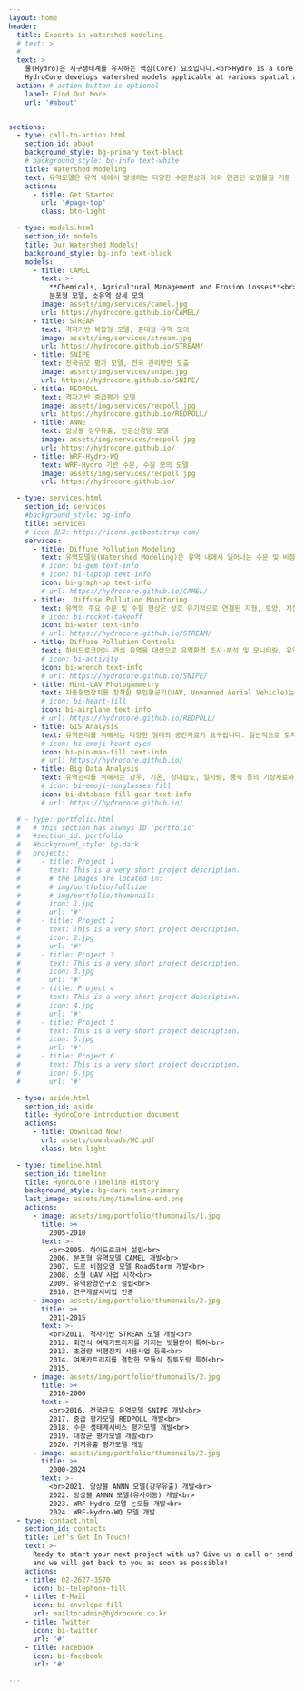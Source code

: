 ```yaml
---
layout: home
header:
  title: Experts in watershed modeling
  # text: >
  #   
  text: >
    물(Hydro)은 지구생태계를 유지하는 핵심(Core) 요소입니다.<br>Hydro is a Core element in sustaining the Earth’s ecosystem.<br><br>
    HydroCore develops watershed models applicable at various spatial and temporal scales and applies them to research projects.
  action: # action button is optional
    label: Find Out More
    url: '#about'


sections:
  - type: call-to-action.html
    section_id: about
    background_style: bg-primary text-black
    # background_style: bg-info text-white
    title: Watershed Modeling
    text: 유역모델은 유역 내에서 발생하는 다양한 수문현상과 이와 연관된 오염물질 거동 양상을 수학적으로 표현한 컴퓨터 모의 도구입니다. 우리는 유역모델을 이용하여 유역에서 일어나는 수문현상과 오염부하의 시공간적 분포 특성을 이해하고 이를 통해 환경 변화에 따른 미래의 수문, 수질 변동성을 예측하고 관리 방안별 효과를 과학적으로 분석할 수 있습니다.
    actions:
      - title: Get Started
        url: '#page-top'
        class: btn-light

  - type: models.html
    section_id: models
    title: Our Watershed Models!
    background_style: bg-info text-black
    models:
      - title: CAMEL
        text: >-
          **Chemicals, Agricultural Management and Erosion Losses**<br>
          분포형 모델, 소유역 상세 모의
        image: assets/img/services/camel.jpg
        url: https://hydrocore.github.io/CAMEL/
      - title: STREAM
        text: 격자기반 복합형 모델, 중대형 유역 모의
        image: assets/img/services/stream.jpg
        url: https://hydrocore.github.io/STREAM/
      - title: SNIPE
        text: 전국규모 평가 모델, 전국 관리방안 도출
        image: assets/img/services/snipe.jpg
        url: https://hydrocore.github.io/SNIPE/
      - title: REDPOLL
        text: 격자기반 중급평가 모델
        image: assets/img/services/redpoll.jpg
        url: https://hydrocore.github.io/REDPOLL/
      - title: ANNE
        text: 앙상블 강우유출, 인공신경망 모델
        image: assets/img/services/redpoll.jpg
        url: https://hydrocore.github.io/
      - title: WRF-Hydro-WQ
        text: WRF-Hydro 기반 수문, 수질 모의 모델
        image: assets/img/services/redpoll.jpg
        url: https://hydrocore.github.io/

  - type: services.html
    section_id: services
    #background_style: bg-info
    title: Services
    # icon 참고: https://icons.getbootstrap.com/
    services:
      - title: Diffuse Pollution Modeling
        text: 유역모델링(Watershed Modeling)은 유역 내에서 일어나는 수문 및 비점오염 현상을 과정별로 이해하고, 그 시공간적 분포를 파악하며, 기후나 토지이용 등 환경변화의 결과를 예측하기 위한 매우 유력한 수단입니다. 하이드로코어는 국내외에서 널리 이용되고 있는 SWAT, HSPF, SWMM 등의 유역모델은 물론, 우리나라의 환경특성에 적합한 CAMEL, STREAM 등 분포형 유역모델을 독자적으로 개발하고 적용하는 국내 최고의 유역모델링 기술을 보유하고 있습니다.
        # icon: bi-gem text-info
        # icon: bi-laptop text-info
        icon: bi-graph-up text-info
        # url: https://hydrocore.github.io/CAMEL/
      - title:  Diffuse Pollution Monitoring
        text: 유역의 주요 수문 및 수질 현상은 상호 유기적으로 연결된 지형, 토양, 지질, 식생, 토지이용 등 환경요소와 기상 현상에 의해 결정됩니다. 따라서, 유역에서의 비점오염 현상을 이해하고 문제점을 파악하기 위해서는 유역환경에 대한 조사분석이 반드시 필요합니다. 하이드로코어는 각종 환경요소에 대한 다양한 현장조사 경험을 바탕으로 최고 수준의 맞춤형 모니터링 서비스를 제공합니다.
        # icon: bi-rocket-takeoff
        icon: bi-water text-info
        # url: https://hydrocore.github.io/STREAM/
      - title: Diffuse Pollution Controls 
        text: 하이드로코어는 관심 유역을 대상으로 유역환경 조사·분석 및 모니터링, 유역/하천 모델링 기법을 바탕으로 하여 구조적·비구조적 비점오염 저감방안의 설치 및 운영에 대한 타당성을 조사·분석하고, 기본계획을 수립하는 서비스를 제공합니다
        # icon: bi-activity
        icon: bi-wrench text-info
        # url: https://hydrocore.github.io/SNIPE/
      - title: Mini-UAV Photogammetry
        text: 자동항법장치를 장착한 무인항공기(UAV, Unmanned Aerial Vehicle)는 근래에 들어 급속하게 발전하고 있는 기술분야로서, 이를 이용한 항공사진촬영과 영상분석을 통해 고해상도 토지피복도와 수치고도자료(DEM)를 용이하게 획득할 수 있습니다. 하이드로코어는 자동항법장치를 장착한 소형 무인항공기를 이용하여 유역과 하천에 대한 공간정보를 신속하게 획득하고 분석하며, 영상 데이타베이스를 구축하는 최첨단 서비스를 제공합니다.
        # icon: bi-heart-fill
        icon: bi-airplane text-info
        # url: https://hydrocore.github.io/REDPOLL/
      - title: GIS Analysis
        text: 유역관리를 위해서는 다양한 형태의 공간자료가 요구됩니다. 일반적으로 토지이용, 토양, 지형(고도, 경사 등), 하천, 식생, 지질 등의 자료가 필요합니다. 하이드로코어는 지리정보시스템(GIS)를 이용하여 이러한 공간자료의 생성, 분석 등의 서비스를 제공합니다. 
        # icon: bi-emoji-heart-eyes
        icon: bi-pin-map-fill text-info
        # url: https://hydrocore.github.io/
      - title: Big Data Analysis
        text: 유역관리를 위해서는 강우, 기온, 상대습도, 일사량, 풍속 등의 기상자료와 하천 수질 및 유량 관측자료가 필요합니다. 이러한 자료는 일반적으로 다년에 걸쳐 수집되어 데이터 양이 매우 많아 분석을 통한 현상 이해와 경향을 알아내기에 어려움이 있습니다. 하이드로코어는 빅데이터 분석과 딥러닝 기술을 이용하여 대용량 환경자료 해석과 분석 서비스를 제공합니다.
        # icon: bi-emoji-sunglasses-fill
        icon: bi-database-fill-gear text-info
        # url: https://hydrocore.github.io/

  # - type: portfolio.html
  #   # this section has always ID 'portfolio'
  #   #section_id: portfolio
  #   #background_style: bg-dark
  #   projects:
  #     - title: Project 1
  #       text: This is a very short project description.
  #       # the images are located in:
  #       # img/portfolio/fullsize
  #       # img/portfolio/thumbnails
  #       icon: 1.jpg
  #       url: '#'
  #     - title: Project 2
  #       text: This is a very short project description.
  #       icon: 2.jpg
  #       url: '#'
  #     - title: Project 3
  #       text: This is a very short project description.
  #       icon: 3.jpg
  #       url: '#'
  #     - title: Project 4
  #       text: This is a very short project description.
  #       icon: 4.jpg
  #       url: '#'
  #     - title: Project 5
  #       text: This is a very short project description.
  #       icon: 5.jpg
  #       url: '#'
  #     - title: Project 6
  #       text: This is a very short project description.
  #       icon: 6.jpg
  #       url: '#'

  - type: aside.html
    section_id: aside
    title: HydroCore introduction document 
    actions:
      - title: Download Now!
        url: assets/downloads/HC.pdf
        class: btn-light

  - type: timeline.html
    section_id: timeline
    title: HydroCore Timeline History
    background_style: bg-dark text-primary
    last_image: assets/img/timeline-end.png
    actions:
      - image: assets/img/portfolio/thumbnails/1.jpg
        title: >+
          2005-2010
        text: >-
          <br>2005. 하이드로코어 설립<br>
          2006. 분포형 유역모델 CAMEL 개발<br> 
          2007. 도로 비점오염 모델 RoadStorm 개발<br>
          2008. 소형 UAV 사업 시작<br>
          2009. 유역환경연구소 설립<br>
          2010. 연구개발서비업 인증
      - image: assets/img/portfolio/thumbnails/2.jpg
        title: >+
          2011-2015
        text: >-
          <br>2011. 격자기반 STREAM 모델 개발<br>
          2012. 회전식 여재카트리지를 가지는 빗물받이 특허<br>
          2013. 초경량 비행장치 사용사업 등록<br>
          2014. 여재카트리지를 결합한 모듈식 침투도랑 특허<br>
          2015. 
      - image: assets/img/portfolio/thumbnails/2.jpg
        title: >+
          2016-2000
        text: >-
          <br>2016. 전국규모 유역모델 SNIPE 개발<br>  
          2017. 중급 평가모델 REDPOLL 개발<br>       
          2018. 수문 생태계서비스 평가모델 개발<br>
          2019. 대장균 평가모델 개발<br>
          2020. 기저유출 평가모델 개발
      - image: assets/img/portfolio/thumbnails/2.jpg          
        title: >+
          2000-2024
        text: >-
          <br>2021. 앙상블 ANNN 모델(강우유출) 개발<br>      
          2022. 앙상블 ANNN 모델(유사이동) 개발<br>    
          2023. WRF-Hydro 모델 논모듈 개발<br>
          2024. WRF-Hydro-WQ 모델 개발  
  - type: contact.html
    section_id: contacts
    title: Let's Get In Touch!
    text: >-
      Ready to start your next project with us? Give us a call or send us an email
      and we will get back to you as soon as possible!
    actions:
    - title: 02-2627-3570
      icon: bi-telephone-fill
    - title: E-Mail
      icon: bi-envelope-fill
      url: mailto:admin@hydrocore.co.kr
    - title: Twitter
      icon: bi-twitter
      url: '#'
    - title: Facebook
      icon: bi-facebook
      url: '#'

---
```

